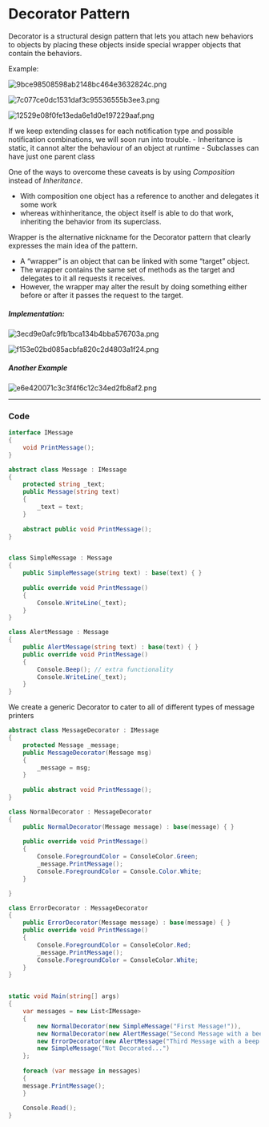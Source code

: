 # Decorator Pattern

Decorator is a structural design pattern that lets you attach new behaviors to objects by placing these objects inside special wrapper objects that contain the behaviors.

Example: 

![9bce98508598ab2148bc464e3632824c.png](9bce98508598ab2148bc464e3632824c.png)

![7c077ce0dc1531daf3c95536555b3ee3.png](7c077ce0dc1531daf3c95536555b3ee3.png)

![12529e08f0fe13eda6e1d0e197229aaf.png](12529e08f0fe13eda6e1d0e197229aaf.png)

If we keep extending classes for each notification type and possible notification combinations, we will soon run into trouble.
    - Inheritance is static, it cannot alter the behaviour of an object at runtime
    - Subclasses can have just one parent class

One of the ways to overcome these caveats is by using _Composition_ instead of _Inheritance_.
- With composition one object has a reference to another and delegates it some work 
- whereas withinheritance, the object itself is able to do that work, inheriting the behavior from its superclass.

Wrapper is the alternative nickname for the Decorator pattern that clearly expresses the main idea of the pattern.
  - A “wrapper” is an object that can be linked with some “target” object.
  - The wrapper contains the same set of methods as the target and delegates to it all requests it receives. 
  - However, the wrapper may alter the result by doing something either before or after it passes the request to the target.
  
##### Implementation: 
 
 ![3ecd9e0afc9fb1bca134b4bba576703a.png](3ecd9e0afc9fb1bca134b4bba576703a.png)

![f153e02bd085acbfa820c2d4803a1f24.png](f153e02bd085acbfa820c2d4803a1f24.png)

 ##### Another Example
 
 ![e6e420071c3c3f4f6c12c34ed2fb8af2.png](e6e420071c3c3f4f6c12c34ed2fb8af2.png)


 
*** 

### Code 

```csharp
interface IMessage 
{
    void PrintMessage();
}

abstract class Message : IMessage 
{
    protected string _text;
    public Message(string text) 
    {
        _text = text;
    }
    
    abstract public void PrintMessage();
}


class SimpleMessage : Message
{
    public SimpleMessage(string text) : base(text) { }
    
    public override void PrintMessage()
    {
        Console.WriteLine(_text);
    }
}

class AlertMessage : Message 
{
    public AlertMessage(string text) : base(text) { }
    public override void PrintMessage()
    {
        Console.Beep(); // extra functionality
        Console.WriteLine(_text);
    }
}

```

We create a generic Decorator to cater to all of different types of message printers

```csharp
abstract class MessageDecorator : IMessage 
{
    protected Message _message;
    public MessageDecorator(Message msg)
    {
        _message = msg;
    }
    
    public abstract void PrintMessage();
}

class NormalDecorator : MessageDecorator
{
    public NormalDecorator(Message message) : base(message) { }
    
    public override void PrintMessage()
    {
        Console.ForegroundColor = ConsoleColor.Green;
        _message.PrintMessage();
        Console.ForegroundColor = Console.Color.White;
    }

}

class ErrorDecorator : MessageDecorator
{
    public ErrorDecorator(Message message) : base(message) { }
    public override void PrintMessage()
    {
        Console.ForegroundColor = ConsoleColor.Red;
        _message.PrintMessage();
        Console.ForegroundColor = ConsoleColor.White;
    }
}


static void Main(string[] args)
{
    var messages = new List<IMessage>
    {
        new NormalDecorator(new SimpleMessage("First Message!")),
        new NormalDecorator(new AlertMessage("Second Message with a beep!")),
        new ErrorDecorator(new AlertMessage("Third Message with a beep and in red!")),
        new SimpleMessage("Not Decorated...")
    };
    
    foreach (var message in messages)
    {
    message.PrintMessage();
    }
    
    Console.Read();
}

```



















